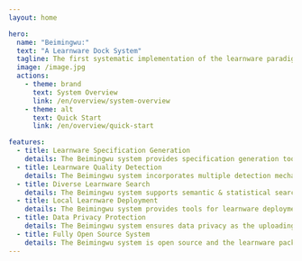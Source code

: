 ```yaml
---
layout: home

hero:
  name: "Beimingwu:"
  text: "A Learnware Dock System"
  tagline: The first systematic implementation of the learnware paradigm, enabling effective learnware search and reuse without building machine learning models from scratch.
  image: /image.jpg
  actions:
    - theme: brand
      text: System Overview
      link: /en/overview/system-overview
    - theme: alt
      text: Quick Start
      link: /en/overview/quick-start

features:
  - title: Learnware Specification Generation
    details: The Beimingwu system provides specification generation tools, supporting multiple data types and allowing efficient local generation.
  - title: Learnware Quality Detection
    details: The Beimingwu system incorporates multiple detection mechanisms to ensure the quality of each learnware in the system.
  - title: Diverse Learnware Search
    details: The Beimingwu system supports semantic & statistical search on various data types, enabling heterogeneous tabular learnware search.
  - title: Local Learnware Deployment
    details: The Beimingwu system provides tools for learnware deployment, helping users to deploy and reuse learnwares conveniently and securely.
  - title: Data Privacy Protection
    details: The Beimingwu system ensures data privacy as the uploading, searching, and deployment of learnware doesn't require uploading local data.
  - title: Fully Open Source System
    details: The Beimingwu system is open source and the learnware package is highly extensible and easy to integrate with new features.
---
```

